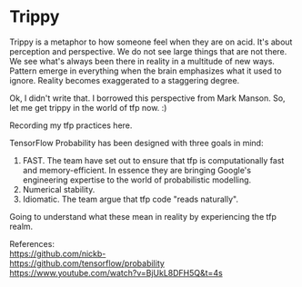 # Trippy

Trippy is a metaphor to how someone feel when they are on acid. 
It's about perception and perspective. We do not see large things that are not there. We see what's always been there in reality in a multitude of new ways. Pattern emerge in everything when the brain emphasizes what it used to ignore. Reality becomes exaggerated to a staggering degree.

Ok, I didn't write that. I borrowed this perspective from Mark Manson. So, let me get trippy in the world of tfp now. :)

Recording my tfp practices here. <br>

TensorFlow Probability has been designed with three goals in mind:

  1.  FAST. The team have set out to ensure that tfp is computationally fast and memory-efficient. In essence they are bringing Google's engineering expertise to the world of probabilistic modelling.
  2.  Numerical stability. 
  3.  Idiomatic. The team argue that tfp code "reads naturally". 

Going to understand what these mean in reality by experiencing the tfp realm.

References: <br>
https://github.com/nickb- <br>
https://github.com/tensorflow/probability <br>
https://www.youtube.com/watch?v=BjUkL8DFH5Q&t=4s <br>
